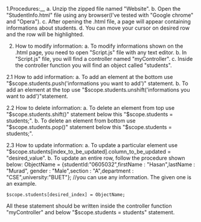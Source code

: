 1.Procedures:__
a. Unzip the zipped file named "Website".
b. Open the "StudentInfo.html" file using any browser(I've tested with "Google chrome" and "Opera").
c. After opening the .html file, a page will appear containing informations about students.
d. You can move your cursor on desired row and the row will be highlighted.



2. How to modify information:
a. To modify informations shown on the .html page, you need to open "Script.js" file with any text editor.
b. In "Script.js" file, you will find a controller named "myController".
c. Inside the controller function you will find an object called "students".



2.1 How to add information:
a. To add an element at the bottom use "$scope.students.push('informations you want to add')"
statement.
b. To add an element at the top use "$scope.students.unshift('informations you want to add')"statement.

2.2 How to delete information:
a. To delete an element from top use "$scope.students.shift()" statement below this "$scope.students = students;".
b. To delete an element from bottom use "$scope.students.pop()" statement below this "$scope.students = students;".

2.3 How to update information:
a. To update a particular element use "$scope.students[index_to_be_updated].column_to_be_updated = "desired_value".
b. To update an entire row, follow the procedure shown below:
	ObjectName = {studentId:"0605032",firstName : "Hasan",lastName : "Murad",
	gender : "Male",section : "A",department : "CSE",university:"BUET"}; //you can use any information. The given one is an example.

	$scope.students[desired_index] = ObjectName; 

All these statement should be written inside the controller function "myController" and below "$scope.students = students" statement.



